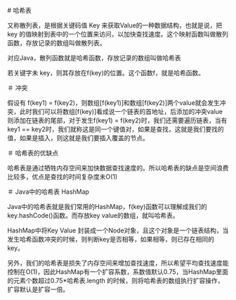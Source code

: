 \# 哈希表

又称散列表，是根据关键码值 Key 来获取Value的一种数据结构，也就是说，把 key 的值映射到表中的一个位置来访问，以加快查找速度。这个映射函数叫做散列函数，存放记录的数组叫做散列表。

对应Java，散列函数就是哈希函数，存放记录的数组叫做哈希表

若关键字未 key，则其存放在f(key)的位置。这个函数f，就是哈希函数。

＃ 冲突

假设有 f(key1) = f(key2)，则数组[f(key1)]和数组[f(key2)]两个value就会发生冲突，此时我们可以将数组[f(key)]看成说一个链表的首地址，后添加的冲突value则添加在链表的尾部，对于发生f(key1) = f(key2)时，我们还需要遍历链表，当有key1 == key2时，我们就称这是同一个键值对，如果是查找，这就是我们要找的值，如果是插入，则这就是我们要插入覆盖的节点。

＃ 哈希表的优缺点

哈希表是通过牺牲内存空间来加快数据查找速度的。所以哈希表的缺点是空间浪费比较多，优点是查找的时间复杂度未O(1)

＃ Java中的哈希表 HashMap

Java中的哈希表就是我们常用的HashMap，f(key)函数可以理解成我们的key.hashCode()函数。而存放key value的数组，就叫哈希表。

HashMap中将Key Value 封装成一个Node对象，且这个对象是一个链表结构，当发生哈希函数冲突的时候，则判断key是否相等，如果相等，则已存在相同的key。

另外，我们的哈希表是损失了内存空间来增加查找速度，所以希望平均查找速度能控制在O(1)，因此HashMap有一个扩容系数，系数值默认0.75，当HashMap里面的元素个数超过0.75*哈希表.length 的时候，则将哈希表的数组执行扩容操作，扩容默认是扩容一倍。